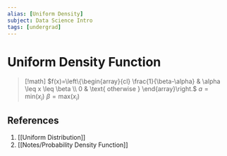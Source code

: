 ```yaml
---
alias: [Uniform Density]
subject: Data Science Intro
tags: [undergrad]
---
```

# Uniform Density Function


> [!math]
> $f(x)=\left\{\begin{array}{cl} \frac{1}{\beta-\alpha} & \alpha \leq x \leq \beta \\ 0 & \text{ otherwise } \end{array}\right.$
> $a=\text{min}(x_i)$
> $\beta=\text{max}(x_i)$

## References
1. [[Uniform Distribution]]
2. [[Notes/Probability Density Function]]